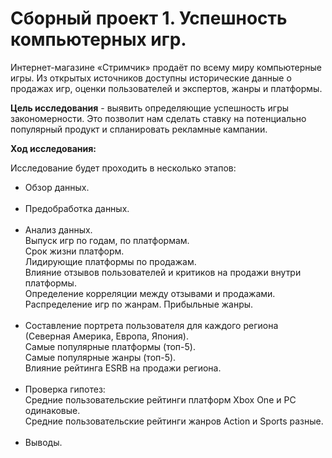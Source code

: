 # Сборный проект 1. Успешность компьютерных игр.


Интернет-магазине «Стримчик» продаёт по всему миру компьютерные игры. 
Из открытых источников доступны исторические данные о продажах игр, оценки пользователей и экспертов, жанры и платформы. 

**Цель исследования** - выявить определяющие успешность игры закономерности. 
Это позволит нам сделать ставку на потенциально популярный продукт и спланировать рекламные кампании.

**Ход исследования:**

Исследование будет проходить в несколько этапов:

- Обзор данных.<br><br>
- Предобработка данных.<br><br>
- Анализ данных.<br>
Выпуск игр по годам, по платформам.<br>
Срок жизни платформ.<br>
Лидирующие платформы по продажам.<br>
Влияние отзывов пользователей и критиков на продажи внутри платформы. <br>
Определение корреляции между отзывами и продажами. <br>
Распределение игр по жанрам. Прибыльные жанры.<br><br>
- Составление портрета пользователя для каждого региона (Северная Америка, Европа, Япония).<br>
Самые популярные платформы (топ-5).<br>
Самые популярные жанры (топ-5).<br>
Влияние рейтинга ESRB на продажи региона.<br><br>
- Проверка гипотез:<br>
Средние пользовательские рейтинги платформ Xbox One и PC одинаковые.<br>
Средние пользовательские рейтинги жанров Action и Sports разные.<br><br>
- Выводы.<br><br>




